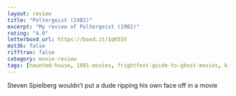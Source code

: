 ```yaml
---
layout: review
title: "Poltergeist (1982)"
excerpt: "My review of Poltergeist (1982)"
rating: "4.0"
letterboxd_url: https://boxd.it/1qK5SV
mst3k: false
rifftrax: false
category: movie-review
tags: [haunted-house, 1001-movies, frightfest-guide-to-ghost-movies, killer-toy]
---
```


Steven Spielberg wouldn’t put a dude ripping his own face off in a movie
